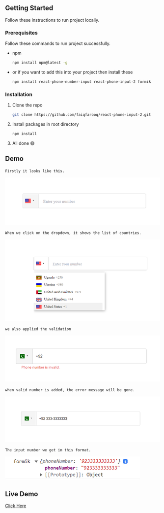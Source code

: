 ## Getting Started

Follow these instructions to run project locally.

### Prerequisites

Follow these commands to run project successfully.

-   npm

    ```sh
    npm install npm@latest -g
    ```
-   or if you want to add this into your project then install these

    ```sh
    npm install react-phone-number-input react-phone-input-2 formik
    ```
    

### Installation

1. Clone the repo

    ```sh
    git clone https://github.com/faiqfarooq/react-phone-input-2.git
    ```

2. Install packages in root directory

    ```sh
    npm install
    ```

3. All done :smile:

<!-- USAGE  -->

## Demo
`Firstly it looks like this.`

![My Image](src/assets/1.png)

`When we click on the dropdown, it shows the list of countries.`

![My Image](src/assets/first.png)

`we also applied the validation`

![My Image](src/assets/validation.png)

`when valid number is added, the error message will be gone.`

![My Image](src/assets/qq.png)

`The input number we get in this format. `

![My Image](src/assets/console.png)



## Live Demo

[Click Here]([https://github.com/magnusmage/creata-launch-a-chain](https://react-phone-input-2.vercel.app/))

<!-- MARKDOWN LINKS & IMAGES -->
<!-- https://www.markdownguide.org/basic-syntax/#reference-style-links -->






